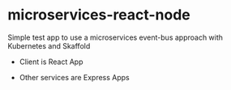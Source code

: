 # microservices-react-node

Simple test app to use a microservices event-bus approach with Kubernetes and Skaffold

 - Client is React App

- Other services are Express Apps

